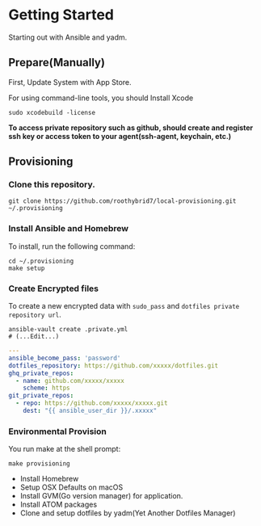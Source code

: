 # Getting Started

Starting out with Ansible and yadm.

## Prepare(Manually)

 First, Update System with App Store.

 For using command-line tools, you should Install Xcode

```shell
sudo xcodebuild -license
```

**To access private repository such as github, should create and register ssh key or access token to your agent(ssh-agent, keychain, etc.)**


## Provisioning

### Clone this repository.

```shell
git clone https://github.com/roothybrid7/local-provisioning.git ~/.provisioning
```

### Install Ansible and Homebrew

To install, run the following command:

```shell
cd ~/.provisioning
make setup
```

### Create Encrypted files

To create a new encrypted data with `sudo_pass` and `dotfiles private repository url`.

```shell
ansible-vault create .private.yml
# (...Edit...)
```

```yaml
---
ansible_become_pass: 'password'
dotfiles_repository: https://github.com/xxxxx/dotfiles.git
ghq_private_repos:
  - name: github.com/xxxxx/xxxxx
    scheme: https
git_private_repos:
  - repo: https://github.com/xxxxx/xxxxx.git
    dest: "{{ ansible_user_dir }}/.xxxxx"
```

### Environmental Provision
You run make at the shell prompt:

```shell
make provisioning
```

* Install Homebrew
* Setup OSX Defaults on macOS
* Install GVM(Go version manager) for application.
* Install ATOM packages
* Clone and setup dotfiles by yadm(Yet Another Dotfiles Manager)
